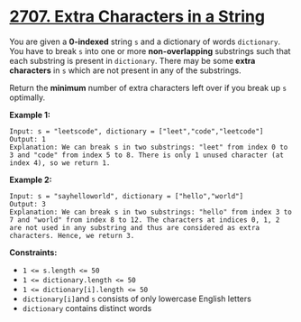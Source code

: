 # [2707. Extra Characters in a String](https://leetcode.com/problems/extra-characters-in-a-string/)

You are given a **0-indexed**  string `s` and a dictionary of words `dictionary`. You have to break `s` into one or more **non-overlapping**  substrings such that each substring is present in `dictionary`. There may be some **extra characters**  in `s` which are not present in any of the substrings.

Return the **minimum**  number of extra characters left over if you break up `s` optimally.

**Example 1:** 

```
Input: s = "leetscode", dictionary = ["leet","code","leetcode"]
Output: 1
Explanation: We can break s in two substrings: "leet" from index 0 to 3 and "code" from index 5 to 8. There is only 1 unused character (at index 4), so we return 1.

```

**Example 2:** 

```
Input: s = "sayhelloworld", dictionary = ["hello","world"]
Output: 3
Explanation: We can break s in two substrings: "hello" from index 3 to 7 and "world" from index 8 to 12. The characters at indices 0, 1, 2 are not used in any substring and thus are considered as extra characters. Hence, we return 3.
```

**Constraints:** 

- `1 <= s.length <= 50`
- `1 <= dictionary.length <= 50`
- `1 <= dictionary[i].length <= 50`
- `dictionary[i]`and `s` consists of only lowercase English letters
- `dictionary` contains distinct words
